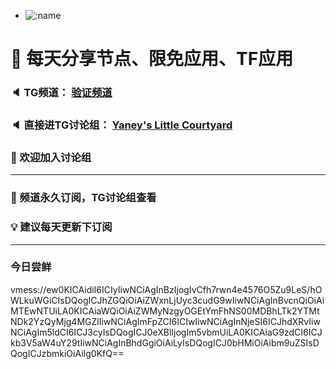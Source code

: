 +   ![:name](https://count.getloli.com/get/@yaney01?theme=gelbooru-h)

# 🚀 每天分享节点、限免应用、TF应用
### 🔈 TG频道： [验证频道](https://t.me/yaney_01) 
### 🔈 直接进TG讨论组： [Yaney's Little Courtyard](https://t.me/+caB8IkK7JvMzM2I1)
### 🔔 欢迎加入讨论组 
***
### 🔗 频道永久订阅，TG讨论组查看
### 💡 建议每天更新下订阅
***
### 今日尝鲜
vmess://ew0KICAidiI6ICIyIiwNCiAgInBzIjogIvCfh7rwn4e4576O5Zu9LeS/hOWLkuWGiCIsDQogICJhZGQiOiAiZWxnLjUyc3cudG9wIiwNCiAgInBvcnQiOiAiMTEwNTUiLA0KICAiaWQiOiAiZWMyNzgyOGEtYmFhNS00MDBhLTk2YTMtNDk2YzQyMjg4MGZlIiwNCiAgImFpZCI6ICIwIiwNCiAgInNjeSI6ICJhdXRvIiwNCiAgIm5ldCI6ICJ3cyIsDQogICJ0eXBlIjogIm5vbmUiLA0KICAiaG9zdCI6ICJkb3V5aW4uY29tIiwNCiAgInBhdGgiOiAiLyIsDQogICJ0bHMiOiAibm9uZSIsDQogICJzbmkiOiAiIg0KfQ==
